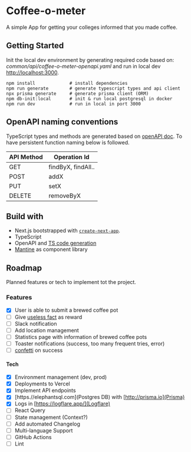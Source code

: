 # Coffee-o-meter

A simple App for getting your colleges informed that you made coffee.

## Getting Started

Init the local dev environment by generating required code based on: _common/api/coffee-o-meter-openapi.yaml_ and run in local dev [http://localhost:3000](http://localhost:3000).

```
npm install             # install dependencies
npm run generate        # generate typescript types and api client
npx prisma generate     # generate prisma client (ORM)
npm db-init:local       # init & run local postgresql in docker
npm run dev             # run in local in port 3000
```

## OpenAPI naming conventions

TypeScript types and methods are generated based on [openAPI doc](common/api/coffee-o-meter-openapi.yaml). To have persistent function naming below is followed.



| API Method | Operation Id       |
| ---------- | ------------------ |
| GET        | findByX, findAll.. |
| POST       | addX               |
| PUT        | setX               |
| DELETE     | removeByX          |

## Build with

- Next.js bootstrapped with [`create-next-app`](https://github.com/vercel/next.js/tree/canary/packages/create-next-app).
- TypeScript
- OpenAPI and [TS code generation](https://github.com/ferdikoomen/openapi-typescript-codegen)
- [Mantine](https://mantine.dev/) as component library

## Roadmap

Planned features or tech to implement tot the project.

### Features

- [x] User is able to submit a brewed coffee pot
- [ ] Give [useless fact](https://useless-facts.sameerkumar.website/api) as reward
- [ ] Slack notification
- [ ] Add location management
- [ ] Statistics page with information of brewed coffee pots
- [ ] Toaster notifications (success, too many frequent tries, error)
- [ ] [confetti](https://github.com/catdad/canvas-confetti) on success

#### Tech

- [x] Environment management (dev, prod)
- [x] Deployments to Vercel
- [x] Implement API endpoints
- [x] [https.//elephantsql.com](Postgres DB) with [http://prisma.io](Prisma)
- [x] Logs in [https://logflare.app/](Logflare)
- [ ] React Query
- [ ] State management (Context?)
- [ ] Add automated Changelog
- [ ] Multi-language Support
- [ ] GitHub Actions
- [ ] Lint
